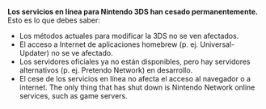 **Los servicios en línea para Nintendo 3DS han cesado permanentemente.** Esto es lo que debes saber:

- Los métodos actuales para modificar la 3DS no se ven afectados.
- El acceso a Internet de aplicaciones homebrew (p. ej. Universal-Updater) no se ve afectado.
- Los servidores oficiales ya no están disponibles, pero hay servidores alternativos (p. ej. Pretendo Network) en desarrollo.
- El cese de los servicios en línea no afecta el acceso al navegador o a internet. The only thing that has shut down is Nintendo Network online services, such as game servers.
